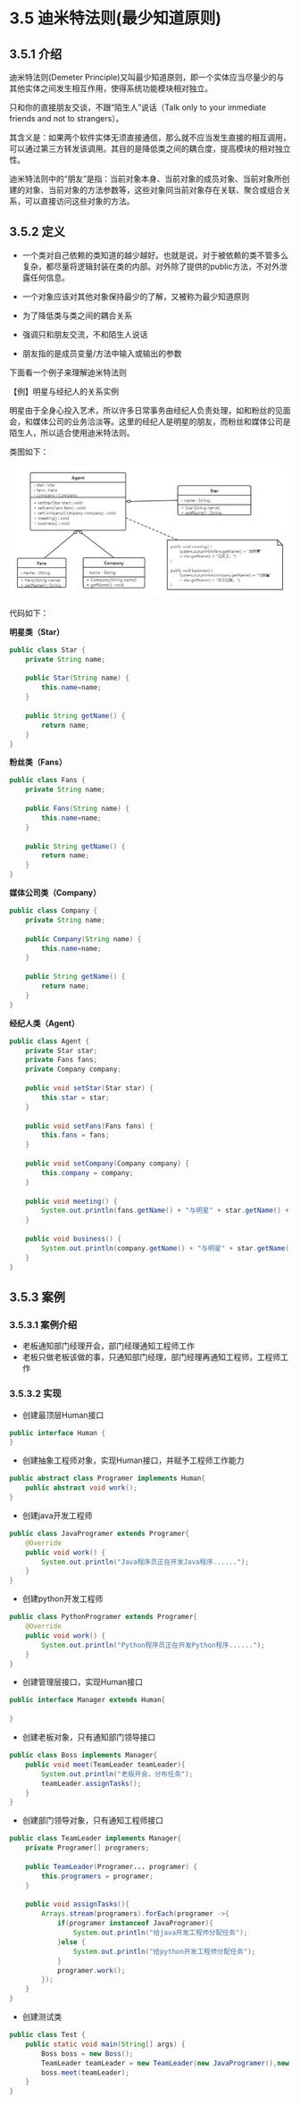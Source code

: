 <LockArticle :highHeightPercent="0.3"/>

# 3.5 迪米特法则(最少知道原则)

## 3.5.1 介绍

迪米特法则(Demeter Principle)又叫最少知道原则，即一个实体应当尽量少的与其他实体之间发生相互作用，使得系统功能模块相对独立。

只和你的直接朋友交谈，不跟“陌生人”说话（Talk only to your immediate friends and not to strangers）。

其含义是：如果两个软件实体无须直接通信，那么就不应当发生直接的相互调用，可以通过第三方转发该调用。其目的是降低类之间的耦合度，提高模块的相对独立性。

迪米特法则中的“朋友”是指：当前对象本身、当前对象的成员对象、当前对象所创建的对象、当前对象的方法参数等，这些对象同当前对象存在关联、聚合或组合关系，可以直接访问这些对象的方法。

## 3.5.2 定义

* 一个类对自己依赖的类知道的越少越好。也就是说，对于被依赖的类不管多么复杂，都尽量将逻辑封装在类的内部。对外除了提供的public方法，不对外泄露任何信息。

* 一个对象应该对其他对象保持最少的了解，又被称为最少知道原则

* 为了降低类与类之间的耦合关系

* 强调只和朋友交流，不和陌生人说话

* 朋友指的是成员变量/方法中输入或输出的参数

  

下面看一个例子来理解迪米特法则

【例】明星与经纪人的关系实例

明星由于全身心投入艺术，所以许多日常事务由经纪人负责处理，如和粉丝的见面会，和媒体公司的业务洽淡等。这里的经纪人是明星的朋友，而粉丝和媒体公司是陌生人，所以适合使用迪米特法则。

类图如下：

<img src="../_pic/迪米特法则.png" alt="image-20191229173554296" style="zoom:80%;" />

代码如下：

**明星类（Star）**

```java
public class Star {
    private String name;

    public Star(String name) {
        this.name=name;
    }

    public String getName() {
        return name;
    }
}
```

**粉丝类（Fans）**

```java
public class Fans {
    private String name;

    public Fans(String name) {
        this.name=name;
    }

    public String getName() {
        return name;
    }
}
```

**媒体公司类（Company）**

```java
public class Company {
    private String name;

    public Company(String name) {
        this.name=name;
    }

    public String getName() {
        return name;
    }
}
```

**经纪人类（Agent）**

```java
public class Agent {
    private Star star;
    private Fans fans;
    private Company company;

    public void setStar(Star star) {
        this.star = star;
    }

    public void setFans(Fans fans) {
        this.fans = fans;
    }

    public void setCompany(Company company) {
        this.company = company;
    }

    public void meeting() {
        System.out.println(fans.getName() + "与明星" + star.getName() + "见面了。");
    }

    public void business() {
        System.out.println(company.getName() + "与明星" + star.getName() + "洽淡业务。");
    }
}
```



## 3.5.3 案例
### 3.5.3.1 案例介绍
* 老板通知部门经理开会，部门经理通知工程师工作
* 老板只做老板该做的事，只通知部门经理，部门经理再通知工程师，工程师工作
### 3.5.3.2 实现
* 创建最顶层Human接口
```java
public interface Human {
}
```

* 创建抽象工程师对象，实现Human接口，并赋予工程师工作能力
```java
public abstract class Programer implements Human{
    public abstract void work();
}
```

* 创建java开发工程师
```java
public class JavaProgramer extends Programer{
    @Override
    public void work() {
        System.out.println("Java程序员正在开发Java程序......");
    }
}

```

* 创建python开发工程师
```java
public class PythonProgramer extends Programer{
    @Override
    public void work() {
        System.out.println("Python程序员正在开发Python程序......");
    }
}
```

* 创建管理层接口，实现Human接口
```java
public interface Manager extends Human{

}
```

* 创建老板对象，只有通知部门领导接口
```java
public class Boss implements Manager{
    public void meet(TeamLeader teamLeader){
        System.out.println("老板开会，分布任务");
        teamLeader.assignTasks();
    }
}
```

* 创建部门领导对象，只有通知工程师接口
```java
public class TeamLeader implements Manager{
    private Programer[] programers;

    public TeamLeader(Programer... programer) {
        this.programers = programer;
    }

    public void assignTasks(){
        Arrays.stream(programers).forEach(programer ->{
            if(programer instanceof JavaProgramer){
                System.out.println("给java开发工程师分配任务");
            }else {
                System.out.println("给python开发工程师分配任务");
            }
            programer.work();
        });
    }
}

```

* 创建测试类
```java
public class Test {
    public static void main(String[] args) {
        Boss boss = new Boss();
        TeamLeader teamLeader = new TeamLeader(new JavaProgramer(),new PythonProgramer());
        boss.meet(teamLeader);
    }
}
```
